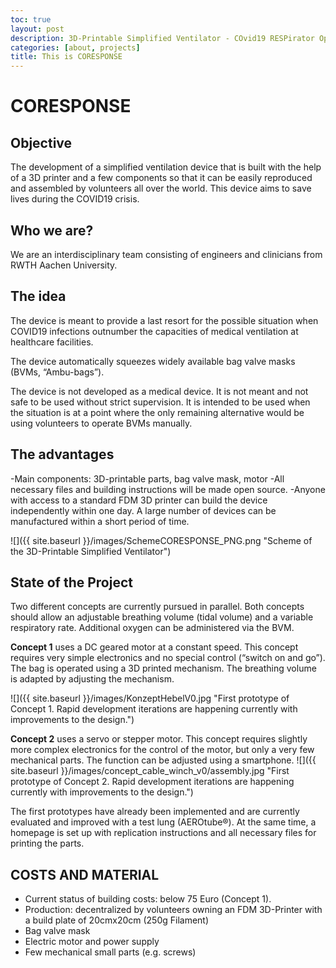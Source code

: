 ```yaml
---
toc: true
layout: post
description: 3D-Printable Simplified Ventilator - COvid19 RESPirator OpeN SourcE
categories: [about, projects]
title: This is CORESPONSE
---
```

# CORESPONSE

## Objective

The development of a simplified ventilation device that is built with the help of a 3D printer and a few components so that it can be easily reproduced and assembled by volunteers all over the world. This device aims to save lives during the COVID19 crisis.

## Who we are?

We are an interdisciplinary team consisting of engineers and clinicians from RWTH Aachen University.

## The idea

The device is meant to provide a last resort for the possible situation when COVID19 infections outnumber the capacities of medical ventilation at healthcare facilities.

The device automatically squeezes widely available bag valve masks (BVMs, “Ambu-bags”).

The device is not developed as a medical device. It is not meant and not safe to be used without strict supervision. It is intended to be used when the situation is at a point where the only remaining alternative would be using volunteers to operate BVMs manually.


## The advantages

-Main components: 3D-printable parts, bag valve mask, motor
-All necessary files and building instructions will be made open source. 
-Anyone with access to a standard FDM 3D printer can build the device independently within one day. A large number of devices can be manufactured within a short period of time.

![]({{ site.baseurl }}/images/SchemeCORESPONSE_PNG.png "Scheme of the 3D-Printable Simplified Ventilator")


## State of the Project

Two different concepts are currently pursued in parallel. Both concepts should allow an adjustable breathing volume (tidal volume) and a variable respiratory rate. Additional oxygen can be administered via the BVM.

**Concept 1** uses a DC geared motor at a constant speed. This concept requires very simple electronics and no special control (“switch on and go”). The bag is operated using a 3D printed mechanism. The breathing volume is adapted by adjusting the mechanism.

![]({{ site.baseurl }}/images/KonzeptHebelV0.jpg "First prototype of Concept 1. Rapid development iterations are happening currently with improvements to the design.")


**Concept 2** uses a servo or stepper motor. This concept requires slightly more complex electronics for the control of the motor, but only a very few mechanical parts. The function can be adjusted using a smartphone.
![]({{ site.baseurl }}/images/concept_cable_winch_v0/assembly.jpg "First prototype of Concept 2. Rapid development iterations are happening currently with improvements to the design.")

The first prototypes have already been implemented and are currently evaluated and improved with a test lung (AEROtube®).
At the same time, a homepage is set up with replication instructions and all necessary files for printing the parts.

## COSTS AND MATERIAL

- Current status of building costs: below 75 Euro (Concept 1).
- Production: decentralized by volunteers owning an FDM 3D-Printer with a build plate of 20cmx20cm (250g Filament)
- Bag valve mask
- Electric motor and power supply
- Few mechanical small parts (e.g. screws)
